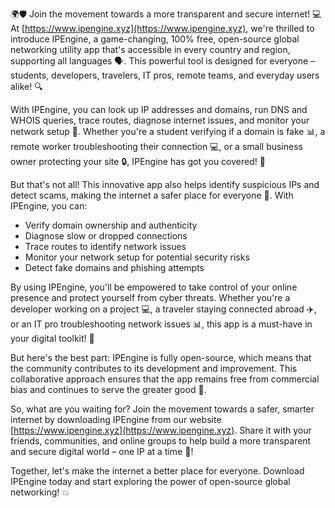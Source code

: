 🌍🛡️ Join the movement towards a more transparent and secure internet! 💻 At [https://www.ipengine.xyz](https://www.ipengine.xyz), we're thrilled to introduce IPEngine, a game-changing, 100% free, open-source global networking utility app that's accessible in every country and region, supporting all languages 🗣️. This powerful tool is designed for everyone – students, developers, travelers, IT pros, remote teams, and everyday users alike! 🔍

With IPEngine, you can look up IP addresses and domains, run DNS and WHOIS queries, trace routes, diagnose internet issues, and monitor your network setup 📡. Whether you're a student verifying if a domain is fake 📊, a remote worker troubleshooting their connection 💻, or a small business owner protecting your site 🔒, IPEngine has got you covered! 🎉

But that's not all! This innovative app also helps identify suspicious IPs and detect scams, making the internet a safer place for everyone 👮. With IPEngine, you can:

* Verify domain ownership and authenticity
* Diagnose slow or dropped connections
* Trace routes to identify network issues
* Monitor your network setup for potential security risks
* Detect fake domains and phishing attempts

By using IPEngine, you'll be empowered to take control of your online presence and protect yourself from cyber threats. Whether you're a developer working on a project 💻, a traveler staying connected abroad ✈️, or an IT pro troubleshooting network issues 📊, this app is a must-have in your digital toolkit! 🔧

But here's the best part: IPEngine is fully open-source, which means that the community contributes to its development and improvement. This collaborative approach ensures that the app remains free from commercial bias and continues to serve the greater good 🌟.

So, what are you waiting for? Join the movement towards a safer, smarter internet by downloading IPEngine from our website [https://www.ipengine.xyz](https://www.ipengine.xyz). Share it with your friends, communities, and online groups to help build a more transparent and secure digital world – one IP at a time 🚀!

Together, let's make the internet a better place for everyone. Download IPEngine today and start exploring the power of open-source global networking! 💥